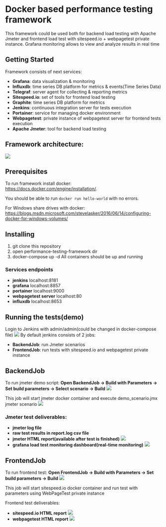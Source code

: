 # Docker based performance testing framework

This framework could be used both for backend load testing with Apache Jmeter and frontend load test with sitespeed.io + webpagetest private instance.
Grafana monitoring allows to view and analyze results in real time

## Getting Started

Framework consists of next services:
- **Grafana**: data visualization & monitoring
- **Influxdb**: time series DB platform for metrics & events(Time Series Data)
- **Telegraf**: server agent for collecting & reporting metrics
- **Sitespeed.io**: set of tools for frontend load testing
- **Graphite**: time series DB platform for metrics
- **Jenkins**: continuous integration server for tests execution
- **Portainer**: service for managing docker environment
- **Webpagetest**: private instance of webpagetest server for frontend tests execution
- **Apache Jmeter**: tool for backend load testing


## Framework architecture:
![](https://github.com/serputko/performance-testing-framework/blob/master/docs/img/Framework%20structure.png)
	
## Prerequisites

To run framework install docker: https://docs.docker.com/engine/installation/.

You should be able to run ```docker run hello-world``` with no errors.

For Windows share drives with docker: https://blogs.msdn.microsoft.com/stevelasker/2016/06/14/configuring-docker-for-windows-volumes/

## Installing

1. git clone this repository
2. open performance-testing-framework dir
3. docker-compose up -d
All containers should be up and running

### Services endpoints
- **jenkins** localhost:8181
- **grafana** localhost:8857
- **portainer** localhost:9000
- **webpagetest server** localhost:80
- **influxdb** localhost:8653

## Running the tests(demo)

Login to Jenkins with admin/admin(could be changed in docker-compose file)
![](https://github.com/serputko/performance-testing-framework/blob/master/docs/img/jenkins_dashboard.png)
By default jenkins consists of 2 jobs:
- **BackendJob**: run Jmeter scenarios
- **FrontendJob**: run tests with sitespeed.io and webpagetest private instance

## BackendJob
To run jmeter demo script: **Open BackendJob -> Build with Parameters -> Set build parameters -> Select scenario -> Build**
![](https://github.com/serputko/performance-testing-framework/blob/master/docs/img/jenkins_backendjob_run.png)

This job will start jmeter docker container and execute demo_scenario.jmx jmeter scenario
![](https://github.com/serputko/performance-testing-framework/blob/master/docs/img/jmeter_demo_scenario.png)

### Jmeter test deliverables:
- **jmeter log file**
- **raw test results in report.log csv file**
- **jmeter HTML report(available after test is finished)** ![](https://github.com/serputko/performance-testing-framework/blob/master/docs/img/jenkins_backendjob_jmeter_html_report.png )
- **grafana load test monitoring dashboard(real-time monitoring)** ![](https://github.com/serputko/performance-testing-framework/blob/master/docs/img/grafana_load_test_dashboard.png)

## FrontendJob
To run frontend test: **Open FrontendJob -> Build with Parameters -> Set build parameters -> Build**
![](https://github.com/serputko/performance-testing-framework/blob/master/docs/img/jenkins_frontendjob_run.png)

This job will start sitespeed.io docker container and run test with parameters using WebPageTest private instance 

Frontend test deliverables:
- **sitespeed.io HTML report**
![](https://github.com/serputko/performance-testing-framework/blob/master/docs/img/jenkins_frontendjob_sitespeed_html_report.png)
- **webpagetest HTML report**
![](https://github.com/serputko/performance-testing-framework/blob/master/docs/img/jenkins_frontendjob_webpagetest_html_report.png)
